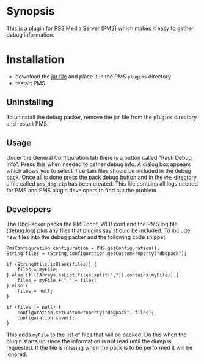 # Synopsis <a name="Synopsis"></a>

This is a plugin for [PS3 Media Server](http://code.google.com/p/ps3mediaserver/) (PMS) which makes it easy to gather
debug information.

# Installation <a name="Install"></a>

* download the [jar file](https://github.com/downloads/SharkHunter/DbgPack/dbgpack_015.jar) and place it in the PMS `plugins` directory
* restart PMS

## Uninstalling <a name="Uninstall"></a>

To uninstall the debug packer, remove the jar file from the `plugins` directory and restart PMS.

## Usage ##
Under the General Configuration tab there is a button called "Pack Debug Info". Press this when needed to gather debug info. A dialog box appears which allows you to select if certain files should be included in the debug pack. Once all is done press the pack debug button and in the `PMS` directory a file called `pms_dbg.zip` has been created. This file contains all logs needed for PMS and PMS plugin developers to find out the problem.

## Developers ##
The DbgPacker packs the PMS.conf, WEB.conf and the PMS log file (debug.log) plus any files that plugins say should be included. To include new files into the debug packer add the following code snippet:

    PmsConfiguration configuration = PMS.getConfiguration();
    String files = (String)configuration.getCustomProperty("dbgpack");

    if (StringUtils.isBlank(files)) {
        files = myFile;
    } else if (!Arrays.asList(files.split(",")).contains(myFile)) {
        files = myFile + "," + files;
    } else {
        files = null;
    }

    if (files != null) {
        configuration.setCustomProperty("dbgpack", files);
        configuration.save();
    }

This adds `myFile` to the list of files that will be packed. Do this when the plugin starts up since the information is not read until the dump is requested. If the file is missing when the pack is to be performed it will be ignored.

